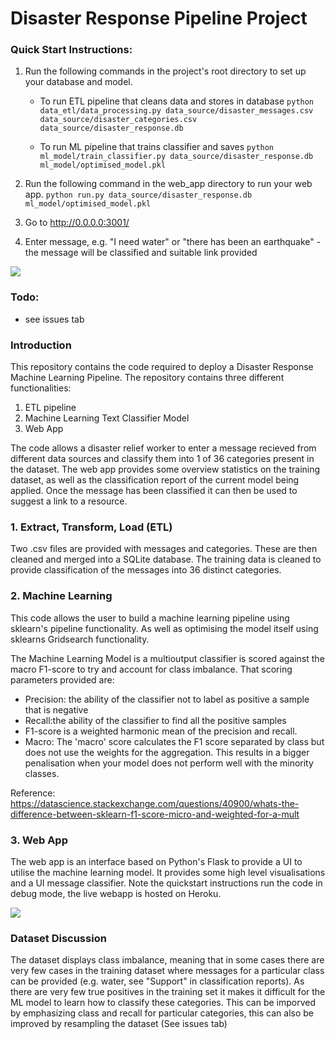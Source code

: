 # Disaster Response Pipeline Project

### Quick Start Instructions:
1. Run the following commands in the project's root directory to set up your database and model.

    - To run ETL pipeline that cleans data and stores in database
        `python data_etl/data_processing.py data_source/disaster_messages.csv data_source/disaster_categories.csv data_source/disaster_response.db`

    - To run ML pipeline that trains classifier and saves
        `python ml_model/train_classifier.py data_source/disaster_response.db ml_model/optimised_model.pkl`

2. Run the following command in the web_app directory to run your web app.
    `python run.py data_source/disaster_response.db ml_model/optimised_model.pkl`

3. Go to http://0.0.0.0:3001/

4. Enter message, e.g. "I need water" or "there has been an earthquake" - the message will be classified and suitable link provided

![](readme_resources/running_webapp.gif)

### Todo:

- see issues tab

### Introduction

This repository contains the code required to deploy a Disaster Response Machine Learning Pipeline. The repository contains three different functionalities:

1. ETL pipeline
2. Machine Learning Text Classifier Model
3. Web App 

The code allows a disaster relief worker to enter a message recieved from different data sources and classify them into 1 of 36 categories present in the dataset. The web app provides some overview statistics on the training dataset, as well as the classification report of the current model being applied. Once the message has been classified it can then be used to suggest a link to a resource.

### 1. Extract, Transform, Load (ETL)

Two .csv files are provided with messages and categories. These are then cleaned and merged into a SQLite database. The training data is cleaned to provide classification of the messages into 36 distinct categories.

### 2. Machine Learning

This code allows the user to build a machine learning pipeline using sklearn's pipeline functionality. As well as optimising the model itself using sklearns Gridsearch functionality.

The Machine Learning Model is a multioutput classifier is scored against the macro F1-score to try and account for class imbalance. That scoring parameters provided are:

- Precision: the ability of the classifier not to label as positive a sample that is negative
- Recall:the ability of the classifier to find all the positive samples
- F1-score is a weighted harmonic mean of the precision and recall. 
- Macro: The 'macro' score calculates the F1 score separated by class but does not use the weights for the aggregation. This results in a bigger penalisation when your model does not perform well with the minority classes.

Reference: https://datascience.stackexchange.com/questions/40900/whats-the-difference-between-sklearn-f1-score-micro-and-weighted-for-a-mult

### 3. Web App

The web app is an interface based on Python's Flask to provide a UI to  utilise the machine learning model. It provides some high level visualisations and a UI message classifier. Note the quickstart instructions run the code in debug mode, the live webapp is hosted on Heroku.

![](readme_resources/webapp_demo.gif)

### Dataset Discussion

The dataset displays class imbalance, meaning that in some cases there are very few cases in the training dataset where messages for a particular class can be provided (e.g. water, see "Support" in classification reports). As there are very few true positives in the training set it makes it difficult for the ML model to learn how to classify these categories. This can be imporved by emphasizing class and recall for particular categories, this can also be improved by resampling the dataset (See  issues tab)
